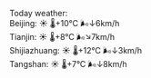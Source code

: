 Today weather:  
Beijing: ☀️ 🌡️+10°C 🌬️↓6km/h  
Tianjin: ☀️ 🌡️+8°C 🌬️↘7km/h  
Shijiazhuang: ☀️ 🌡️+12°C 🌬️↓3km/h  
Tangshan: ☀️ 🌡️+7°C 🌬️↓8km/h  
